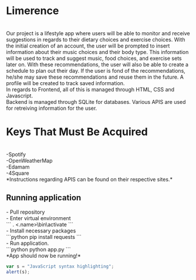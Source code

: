 # Limerence
<br>
Our project is a lifestyle app where users will be able to monitor and receive suggestions in regards to their dietary choices and exercise choices. With the initial creation of an account, the user will be prompted to insert information about their music choices and their body type. This information will be used to track and suggest music, food choices, and exercise sets later on. With these recommendations, the user will also be able to create a schedule to plan out their day. If the user is fond of the recommendations, he/she may save these recommendations and reuse them in the future. A profile will be created to track saved information.
<br>
In regards to Frontend, all of this is managed through HTML, CSS and Javascript.
<br>
Backend is managed through SQLite for databases. Various APIS are used for retreiving information for the user. 

<h1>Keys That Must Be Acquired</h1>
<br>
-Spotify
<br>
-OpenWeatherMap
<br>
-Edamam
<br>
-4Square
<br>
*Instructions regarding APIS can be found on their respective sites.*
<br>
<h2> Running application</h2>
- Pull repository
<br>
- Enter virtual environment
<br>
```
. <.name>\bin\activate
```
<br>
- Install necessary packages
  <br>
  ```python
  pip install requests
  ```
<br>
- Run application.
  <br>
  ```python
  python app.py
  ```
<br>
*App should now be running!*


```javascript
var s = "JavaScript syntax highlighting";
alert(s);
```
